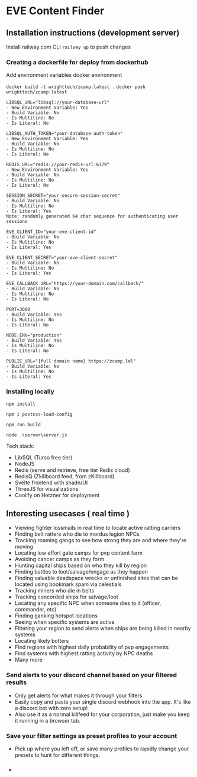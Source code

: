 # EVE Content Finder

## Installation instructions (development server)

Install railway.com CLI
`railway up` to push changes

### Creating a dockerfile for deploy from dockerhub

Add environment variables docker environment

`docker build -t wrighttech/zcamp:latest .`
`docker push wrighttech/zcamp:latest`

```
LIBSQL_URL="libsql://your-database-url" 
- New Environment Variable: Yes
- Build Variable: No
- Is Multiline: No
- Is Literal: No

LIBSQL_AUTH_TOKEN="your-database-auth-token"
- New Environment Variable: Yes
- Build Variable: No
- Is Multiline: No
- Is Literal: No

REDIS_URL="redis://your-redis-url:6379"
- New Environment Variable: Yes
- Build Variable: No
- Is Multiline: No
- Is Literal: No

SESSION_SECRET="your-secure-session-secret"
- Build Variable: No
- Is Multiline: No
- Is Literal: Yes
Note: randomly generated 64 char sequence for authenticating user sessions

EVE_CLIENT_ID="your-eve-client-id"
- Build Variable: No
- Is Multiline: No
- Is Literal: Yes

EVE_CLIENT_SECRET="your-eve-client-secret"
- Build Variable: No
- Is Multiline: No
- Is Literal: Yes

EVE_CALLBACK_URL="https://your-domain.com/callback/"
- Build Variable: No
- Is Multiline: No
- Is Literal: No

PORT=3000
- Build Variable: Yes
- Is Multiline: No
- Is Literal: No

NODE_ENV="production"
- Build Variable: Yes
- Is Multiline: No
- Is Literal: No

PUBLIC_URL="{full domain name} https://zcamp.lol"
- Build Variable: No
- Is Multiline: No
- Is Literal: Yes

```

### Installing locally

`npm install`

`npm i postcss-load-config`

`npm run build`

`node .\server\server.js`

Tech stack:

- LibSQL (Turso free tier)
- NodeJS
- Redis (serve and retrieve, free tier Redis cloud)
- RedisQ (Zkillboard feed, from zKillboard)
- Svelte frontend with shadn/UI
- ThreeJS for visualizations
- Coolify on Hetzner for deployment

## Interesting usecases ( real time )

- Viewing fighter lossmails in real time to locate active ratting carriers
- Finding belt ratters who die to mordus legion NPCs
- Tracking roaming gangs to see how strong they are and where they're moving
- Locating low effort gate camps for pvp content farm
- Avoiding cancer camps as they form
- Hunting capital ships based on who they kill by region
- Finding battles to loot/salvage/engage as they happen
- Finding valuable deadspace wrecks or unfinished sites that can be located using bookmark spam via celestials
- Tracking miners who die in belts
- Tracking concorded ships for salvage/loot
- Locating any specific NPC when someone dies to it (officer, commander, etc)
- Finding ganking hotspot locations
- Seeing when specific systems are active
- Filtering your region to send alerts when ships are being killed in nearby systems
- Locating likely botters
- Find regions with highest daily probability of pvp engagements
- Find systems with highest ratting activity by NPC deaths
- Many more

### Send alerts to your discord channel based on your filtered results

- Only get alerts for what makes it through your filters
- Easily copy and paste your single discord webhook into the app. It's like a discord bot with zero setup!
- Also use it as a normal killfeed for your corporation, just make you keep it running in a browser tab.

### Save your filter settings as preset profiles to your account

- Pick up where you left off, or save many profiles to rapidly change your presets to hunt for different things.

### 

-